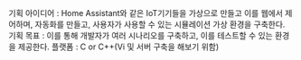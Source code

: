 기획 아이디어 : Home Assistant와 같은 IoT기기들을 가상으로 만들고 이를 웹에서 제어하며, 자동화를 만들고, 사용자가 사용할 수 있는 시뮬레이션 가상 환경을 구축한다.
기획 목표 : 이를 통해 개발자가 여러 시나리오를 구축하고, 이를 테스트할 수 있는 환경을 제공한다.
플랫폼 : C or C++(Vi 및 서버 구축을 해보기 위함)